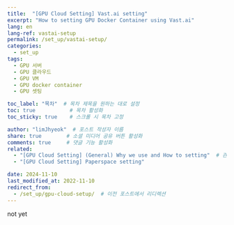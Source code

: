 ```yaml
---
title:  "[GPU Cloud Setting] Vast.ai setting"
excerpt: "How to setting GPU Docker Container using Vast.ai"
lang: en
lang-ref: vastai-setup
permalink: /set_up/vastai-setup/
categories: 
  - set_up
tags:
  - GPU 서버
  - GPU 클라우드
  - GPU VM
  - GPU docker container
  - GPU 셋팅

toc_label: "목차"  # 목차 제목을 원하는 대로 설정
toc: true           # 목차 활성화
toc_sticky: true    # 스크롤 시 목차 고정

author: "limJhyeok"  # 포스트 작성자 이름
share: true        # 소셜 미디어 공유 버튼 활성화
comments: true     # 댓글 기능 활성화
related:
  - "[GPU Cloud Setting] (General) Why we use and How to setting"  # 관련 포스트 제목
  - "[GPU Cloud Setting] Paperspace setting"

date: 2024-11-10
last_modified_at: 2022-11-10
redirect_from: 
  - /set_up/gpu-cloud-setup/  # 이전 포스트에서 리디렉션
---
```


not yet